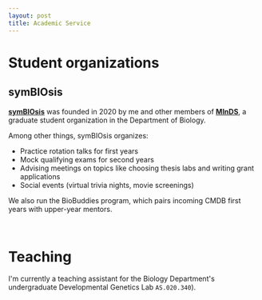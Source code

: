 ```yaml
---
layout: post
title: Academic Service
---
```


# Student organizations

## symBIOsis

**[symBIOsis](https://sites.krieger.jhu.edu/symbiosis/)** was founded in 2020 by me and other members of **[MInDS](https://biominds.jhu.edu/)**, a graduate student organization in the Department of Biology.

Among other things, symBIOsis organizes:

* Practice rotation talks for first years
* Mock qualifying exams for second years
* Advising meetings on topics like choosing thesis labs and writing grant applications
* Social events (virtual trivia nights, movie screenings)

We also run the BioBuddies program, which pairs incoming CMDB first years with upper-year mentors.


<br />

# Teaching

I'm currently a teaching assistant for the Biology Department's undergraduate Developmental Genetics Lab `AS.020.340`). 
